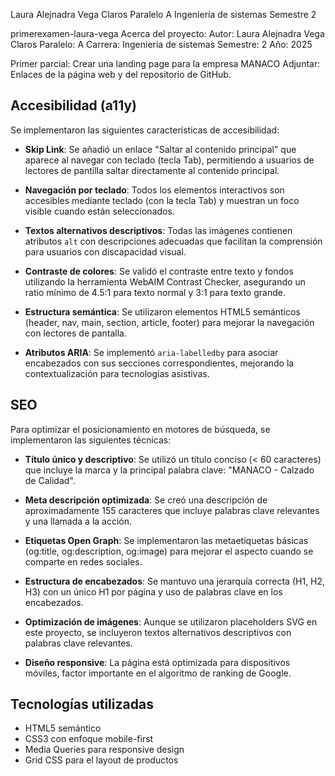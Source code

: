 Laura Alejnadra Vega Claros
Paralelo A
Ingeniería de sistemas 
Semestre 2

primerexamen-laura-vega
Acerca del proyecto:
Autor: Laura Alejnadra Vega Claros
Paralelo: A
Carrera: Ingeniería de sistemas 
Semestre: 2
Año: 2025

Primer parcial: Crear una landing page para la empresa MANACO
Adjuntar: Enlaces de la página web y del repositorio de GitHub.

## Accesibilidad (a11y)

Se implementaron las siguientes características de accesibilidad:

- **Skip Link**: Se añadió un enlace "Saltar al contenido principal" que aparece al navegar con teclado (tecla Tab), permitiendo a usuarios de lectores de pantilla saltar directamente al contenido principal.

- **Navegación por teclado**: Todos los elementos interactivos son accesibles mediante teclado (con la tecla Tab) y muestran un foco visible cuando están seleccionados.

- **Textos alternativos descriptivos**: Todas las imágenes contienen atributos `alt` con descripciones adecuadas que facilitan la comprensión para usuarios con discapacidad visual.

- **Contraste de colores**: Se validó el contraste entre texto y fondos utilizando la herramienta WebAIM Contrast Checker, asegurando un ratio mínimo de 4.5:1 para texto normal y 3:1 para texto grande.

- **Estructura semántica**: Se utilizaron elementos HTML5 semánticos (header, nav, main, section, article, footer) para mejorar la navegación con lectores de pantalla.

- **Atributos ARIA**: Se implementó `aria-labelledby` para asociar encabezados con sus secciones correspondientes, mejorando la contextualización para tecnologías asistivas.

## SEO

Para optimizar el posicionamiento en motores de búsqueda, se implementaron las siguientes técnicas:

- **Título único y descriptivo**: Se utilizó un título conciso (< 60 caracteres) que incluye la marca y la principal palabra clave: "MANACO - Calzado de Calidad".

- **Meta descripción optimizada**: Se creó una descripción de aproximadamente 155 caracteres que incluye palabras clave relevantes y una llamada a la acción.

- **Etiquetas Open Graph**: Se implementaron las metaetiquetas básicas (og:title, og:description, og:image) para mejorar el aspecto cuando se comparte en redes sociales.

- **Estructura de encabezados**: Se mantuvo una jerarquía correcta (H1, H2, H3) con un único H1 por página y uso de palabras clave en los encabezados.

- **Optimización de imágenes**: Aunque se utilizaron placeholders SVG en este proyecto, se incluyeron textos alternativos descriptivos con palabras clave relevantes.

- **Diseño responsive**: La página está optimizada para dispositivos móviles, factor importante en el algoritmo de ranking de Google.

## Tecnologías utilizadas

- HTML5 semántico
- CSS3 con enfoque mobile-first
- Media Queries para responsive design
- Grid CSS para el layout de productos